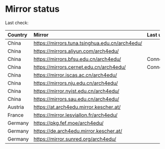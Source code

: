 <script src="./time.js"></script>
# Mirror status
Last check: <script type="text/javascript">localize(1739272699.8005655);</script>

|Country|Mirror|Last update|
|:------|:-----|:----------|
|China|https://mirrors.tuna.tsinghua.edu.cn/arch4edu/|<script type="text/javascript">localize(1739169766);</script>|
|China|https://mirrors.aliyun.com/arch4edu/|<script type="text/javascript">localize(1739169766);</script>|
|China|https://mirrors.bfsu.edu.cn/arch4edu/|ConnectionError|
|China|https://mirrors.cernet.edu.cn/arch4edu/|ConnectionError|
|China|https://mirror.iscas.ac.cn/arch4edu/|<script type="text/javascript">localize(1739169766);</script>|
|China|https://mirrors.nju.edu.cn/arch4edu/|<script type="text/javascript">localize(1739169766);</script>|
|China|https://mirror.nyist.edu.cn/arch4edu/|<script type="text/javascript">localize(1739169766);</script>|
|China|https://mirrors.sau.edu.cn/arch4edu/|<script type="text/javascript">localize(1731653531);</script>|
|Austria|https://at.arch4edu.mirror.kescher.at/|<script type="text/javascript">localize(1739169766);</script>|
|France|https://mirror.lesviallon.fr/arch4edu/|<script type="text/javascript">localize(1739169766);</script>|
|Germany|https://pkg.fef.moe/arch4edu/|<script type="text/javascript">localize(1739169766);</script>|
|Germany|https://de.arch4edu.mirror.kescher.at/|<script type="text/javascript">localize(1739169766);</script>|
|Germany|https://mirror.sunred.org/arch4edu/|<script type="text/javascript">localize(1739169766);</script>|

<script src="./tablefilter/tablefilter.js"></script>
<script src="./table.js"></script>